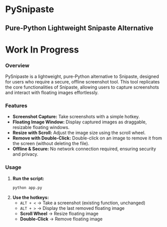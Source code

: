 # PySnipaste

## Pure-Python Lightweight Snipaste Alternative

# Work In Progress

### Overview
PySnipaste is a lightweight, pure-Python alternative to Snipaste, designed for users who require a secure, offline screenshot tool. This tool replicates the core functionalities of Snipaste, allowing users to capture screenshots and interact with floating images effortlessly.

### Features
- **Screenshot Capture:** Take screenshots with a simple hotkey.
- **Floating Image Window:** Display captured images as draggable, resizable floating windows.
- **Resize with Scroll:** Adjust the image size using the scroll wheel.
- **Remove with Double-Click:** Double-click on an image to remove it from the screen (without deleting the file).
- **Offline & Secure:** No network connection required, ensuring security and privacy.

### Usage
1. **Run the script:**
   ```sh
   python app.py
   ```
2. **Use the hotkeys:**
   - `ALT + <` → Take a screenshot (existing function, unchanged)
   - `ALT + >` → Display the last removed floating image
   - **Scroll Wheel** → Resize floating image
   - **Double-Click** → Remove floating image
